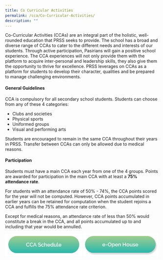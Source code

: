 ```yaml
---
title: Co Curricular Activities
permalink: /cca/Co-Curricular-Activities/
description: ""
---
```

Co-Curricular Activities (CCAs) are an integral part of the holistic, well-rounded education that PRSS seeks to provide. The school has a broad and diverse range of CCAs to cater to the different needs and interests of our students. Through active participation, Pasirians will gain a positive school experience. The CCA experiences will not only provide them with the platform to acquire inter-personal and leadership skills, they also give them the opportunity to thrive for excellence. PRSS leverages on CCAs as a platform for students to develop their character, qualities and be prepared to manage challenging environments.&nbsp;  

#### **General Guidelines**

CCA is compulsory for all secondary school students. Students can choose from any of these 4 categories:

* Clubs and societies
* Physical sports
* Uniformed groups
* Visual and performing arts

Students are encouraged to remain in the same CCA throughout their years in PRSS. Transfer between CCAs can only be allowed due to medical reasons.&nbsp;

#### **Participation**

Students must have a main CCA each year from one of the 4 groups. Points are awarded for participation in the main CCA with at least a&nbsp;**75% attendance rate**.&nbsp;

For students with an attendance rate of 50% - 74%, the CCA points scored for the year will not be computed. However, CCA points accumulated in earlier years can be retained for computation when the student rejoins a CCA and fulfills the 75% attendance rate criterion.&nbsp;

Except for medical reasons, an attendance rate of less than 50% would constitute a break in the CCA, and all points accumulated up to and including that year would be annulled.

<a href="docs.google.com/spreadsheets/d/1TRMnih_yiTWHQEveWFLJNL0_E0wgkmU3/edit#gid=1377928689"><img src="/images/Button/ccaSchedule.png" style="width:50%"></a> 
<a href="/e-open-house/e-Open-House/"><img src="/images/Button/eopenhouse.png" style="width:48%"></a>
